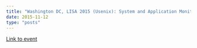 ```yaml
---
title: "Washington DC, LISA 2015 (Usenix): System and Application Monitoring and Troubleshooting"
date: 2015-11-12
type: "posts"
---
```


[Link to event](https://www.usenix.org/conference/lisa15/conference-program/presentation/borello)
